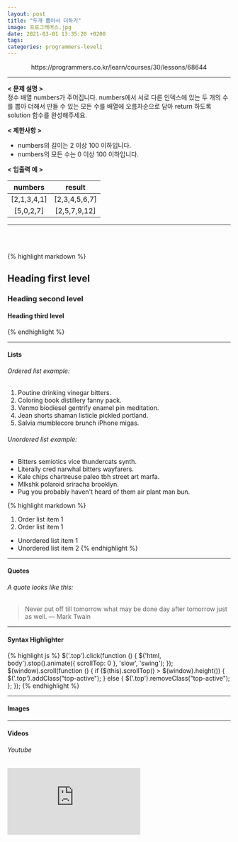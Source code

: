 ```yaml
---
layout: post
title: "두개 뽑아서 더하기"
image: 프로그래머스.jpg
date: 2021-03-01 13:35:20 +0200
tags:
categories: programmers-level1
---
```

<center> https://programmers.co.kr/learn/courses/30/lessons/68644</center>

***


**< 문제 설명 >**  
정수 배열 numbers가 주어집니다. numbers에서 서로 다른 인덱스에 있는 두 개의 수를 뽑아 더해서 만들 수 있는 모든 수를 배열에 오름차순으로 담아 return 하도록 solution 함수를 완성해주세요.  
  

**< 제한사항 >**
* numbers의 길이는 2 이상 100 이하입니다.
* numbers의 모든 수는 0 이상 100 이하입니다.
  
**< 입출력 예 >**

|numbers|result|
|:---:|:---:| 
|[2,1,3,4,1]| [2,3,4,5,6,7]|
|[5,0,2,7]| [2,5,7,9,12]|

***

</br></br>



{% highlight markdown %}
## Heading first level
### Heading second level
#### Heading third level
{% endhighlight %}

***

#### Lists

###### Ordered list example:

1. Poutine drinking vinegar bitters.
2. Coloring book distillery fanny pack.
3. Venmo biodiesel gentrify enamel pin meditation.
4. Jean shorts shaman listicle pickled portland.
5. Salvia mumblecore brunch iPhone migas.

###### Unordered list example:

* Bitters semiotics vice thundercats synth.
* Literally cred narwhal bitters wayfarers.
* Kale chips chartreuse paleo tbh street art marfa.
* Mlkshk polaroid sriracha brooklyn.
* Pug you probably haven't heard of them air plant man bun.

{% highlight markdown %}
1. Order list item 1
2. Order list item 1

* Unordered list item 1
* Unordered list item 2
{% endhighlight %}

***

#### Quotes

###### A quote looks like this:

> Never put off till tomorrow what may be done day after tomorrow just as well. — Mark Twain

***

#### Syntax Highlighter

{% highlight js %}
  $('.top').click(function () {
    $('html, body').stop().animate({ scrollTop: 0 }, 'slow', 'swing');
  });
  $(window).scroll(function () {
    if ($(this).scrollTop() > $(window).height()) {
      $('.top').addClass("top-active");
    } else {
      $('.top').removeClass("top-active");
    };
  });
{% endhighlight %}

***

#### Images


***

#### Videos

###### Youtube

<iframe src="https://www.youtube.com/embed/iWowJBRMtpc" frameborder="0" allowfullscreen></iframe>
